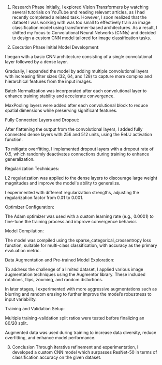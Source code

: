 1. Research Phase
Initially, I explored Vision Transformers by watching several tutorials on YouTube and reading relevant articles, as I had recently completed a related task. However, I soon realized that the dataset I was working with was too small to effectively train an image classification model using transformer-based architectures. As a result, I shifted my focus to Convolutional Neural Networks (CNNs) and decided to design a custom CNN model tailored for image classification tasks.

2. Execution Phase
Initial Model Development:

I began with a basic CNN architecture consisting of a single convolutional layer followed by a dense layer.

Gradually, I expanded the model by adding multiple convolutional layers with increasing filter sizes (32, 64, and 128) to capture more complex and hierarchical features from the input images.

Batch Normalization was incorporated after each convolutional layer to enhance training stability and accelerate convergence.

MaxPooling layers were added after each convolutional block to reduce spatial dimensions while preserving significant features.

Fully Connected Layers and Dropout:

After flattening the output from the convolutional layers, I added fully connected dense layers with 256 and 512 units, using the ReLU activation function.

To mitigate overfitting, I implemented dropout layers with a dropout rate of 0.5, which randomly deactivates connections during training to enhance generalization.

Regularization Techniques:

L2 regularization was applied to the dense layers to discourage large weight magnitudes and improve the model's ability to generalize.

I experimented with different regularization strengths, adjusting the regularization factor from 0.01 to 0.001.

Optimizer Configuration:

The Adam optimizer was used with a custom learning rate (e.g., 0.0001) to fine-tune the training process and improve convergence behavior.

Model Compilation:

The model was compiled using the sparse_categorical_crossentropy loss function, suitable for multi-class classification, with accuracy as the primary evaluation metric.

Data Augmentation and Pre-trained Model Exploration:

To address the challenge of a limited dataset, I applied various image augmentation techniques using the Augmentor library. These included rotations, flips, zooming, and random distortions.

In later stages, I experimented with more aggressive augmentations such as blurring and random erasing to further improve the model’s robustness to input variability.

Training and Validation Setup:

Multiple training-validation split ratios were tested before finalizing an 80/20 split.

Augmented data was used during training to increase data diversity, reduce overfitting, and enhance model performance.

3. Conclusion
Through iterative refinement and experimentation, I developed a custom CNN model which surpasses ResNet-50 in terms of classification accuracy on the given dataset.
